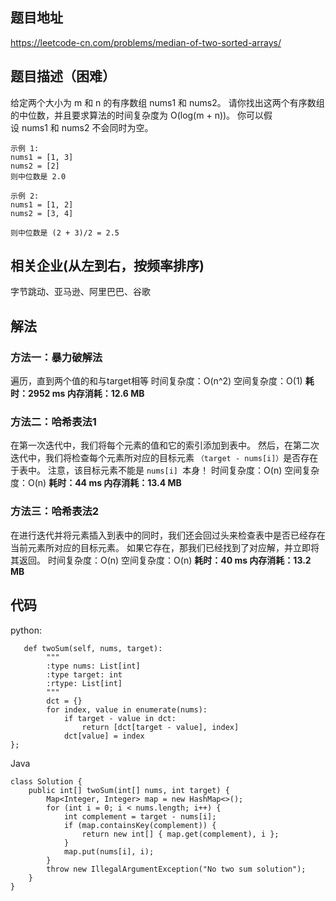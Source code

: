 ## 题目地址
https://leetcode-cn.com/problems/median-of-two-sorted-arrays/

## 题目描述（困难）
给定两个大小为 m 和 n 的有序数组 nums1 和 nums2。
请你找出这两个有序数组的中位数，并且要求算法的时间复杂度为 O(log(m + n))。
你可以假设 nums1 和 nums2 不会同时为空。
```
示例 1:
nums1 = [1, 3]
nums2 = [2]
则中位数是 2.0

示例 2:
nums1 = [1, 2]
nums2 = [3, 4]

则中位数是 (2 + 3)/2 = 2.5
```

## 相关企业(从左到右，按频率排序)
字节跳动、亚马逊、阿里巴巴、谷歌

## 解法
### 方法一：暴力破解法
遍历，直到两个值的和与target相等
时间复杂度：O(n^2) 
空间复杂度：O(1)
**耗时：2952 ms 内存消耗：12.6 MB**

### 方法二：哈希表法1
在第一次迭代中，我们将每个元素的值和它的索引添加到表中。
然后，在第二次迭代中，我们将检查每个元素所对应的目标元素
```（target - nums[i]）```是否存在于表中。
注意，该目标元素不能是 ```nums[i] ```本身！
时间复杂度：O(n) 
空间复杂度：O(n)
**耗时：44 ms 内存消耗：13.4 MB**

### 方法三：哈希表法2
在进行迭代并将元素插入到表中的同时，我们还会回过头来检查表中是否已经存在当前元素所对应的目标元素。
如果它存在，那我们已经找到了对应解，并立即将其返回。
时间复杂度：O(n) 
空间复杂度：O(n)
**耗时：40 ms 内存消耗：13.2 MB**

## 代码
python:
```
   def twoSum(self, nums, target):
        """
        :type nums: List[int]
        :type target: int
        :rtype: List[int]
        """
        dct = {}
        for index, value in enumerate(nums):
            if target - value in dct:
                return [dct[target - value], index]
            dct[value] = index
};
```

Java
```
class Solution {
    public int[] twoSum(int[] nums, int target) {
        Map<Integer, Integer> map = new HashMap<>();
        for (int i = 0; i < nums.length; i++) {
            int complement = target - nums[i];
            if (map.containsKey(complement)) {
                return new int[] { map.get(complement), i };
            }
            map.put(nums[i], i);
        }
        throw new IllegalArgumentException("No two sum solution");
    }
}

```

